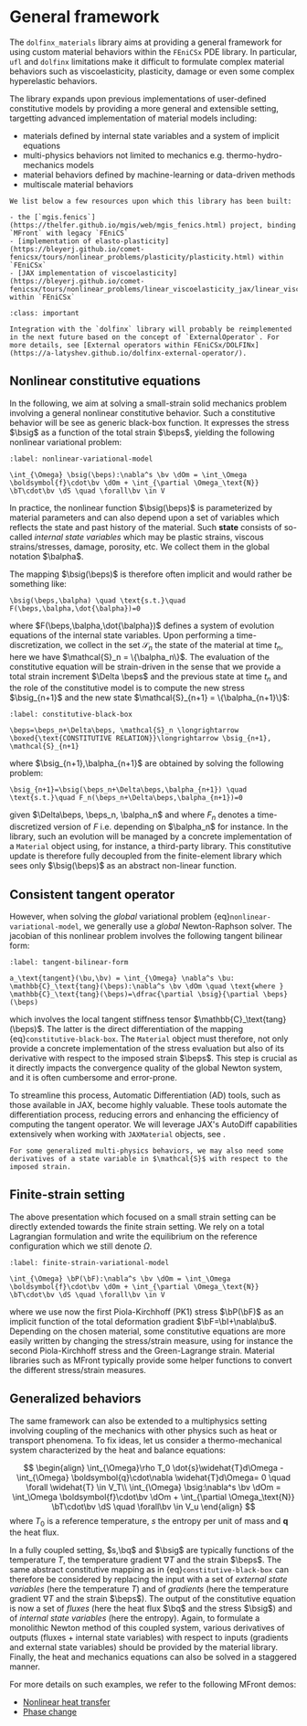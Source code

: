 # General framework

The `dolfinx_materials` library aims at providing a general framework for using custom material behaviors within the `FEniCSx` PDE library.
In particular, `ufl` and `dolfinx` limitations make it difficult to formulate complex material behaviors such as viscoelasticity, plasticity, damage or even some complex hyperelastic behaviors.

The library expands upon previous implementations of user-defined constitutive models by providing a more general and extensible setting, targetting advanced implementation of material models including:

- materials defined by internal state variables and a system of implicit equations
- multi-physics behaviors not limited to mechanics e.g. thermo-hydro-mechanics models
- material behaviors defined by machine-learning or data-driven methods
- multiscale material behaviors

```{seealso}
We list below a few resources upon which this library has been built:

- the [`mgis.fenics`](https://thelfer.github.io/mgis/web/mgis_fenics.html) project, binding `MFront` with legacy `FEniCS`
- [implementation of elasto-plasticity](https://bleyerj.github.io/comet-fenicsx/tours/nonlinear_problems/plasticity/plasticity.html) within `FEniCSx`
- [JAX implementation of viscoelasticity](https://bleyerj.github.io/comet-fenicsx/tours/nonlinear_problems/linear_viscoelasticity_jax/linear_viscoelasticity_jax.html) within `FEniCSx`

```

```{admonition} Future changes
:class: important

Integration with the `dolfinx` library will probably be reimplemented in the next future based on the concept of `ExternalOperator`. For more details, see [External operators within FEniCSx/DOLFINx](https://a-latyshev.github.io/dolfinx-external-operator/).
```

## Nonlinear constitutive equations
$\newcommand{\bsig}{\boldsymbol{\sigma}}
\newcommand{\beps}{\boldsymbol{\varepsilon}}
\newcommand{\balpha}{\boldsymbol{\alpha}}
\newcommand{\bepsv}{\boldsymbol{\varepsilon}^\text{v}}
\newcommand{\epsv}{\varepsilon^\text{v}}
\newcommand{\sigv}{\sigma^\text{v}}
\newcommand{\bu}{\boldsymbol{u}}
\newcommand{\bq}{\boldsymbol{q}}
\newcommand{\bv}{\boldsymbol{v}}
\newcommand{\bI}{\boldsymbol{I}}
\newcommand{\bF}{\boldsymbol{F}}
\newcommand{\bP}{\boldsymbol{P}}
\newcommand{\CC}{\mathbb{C}}
\newcommand{\bT}{\boldsymbol{T}}
\newcommand{\dOm}{\,\text{d}\Omega}
\newcommand{\dS}{\,\text{d}S}
\newcommand{\dt}{\,\text{d}t}
\newcommand{\Neumann}{{\partial \Omega_\text{N}}}
\newcommand{\Dirichlet}{{\partial \Omega_\text{D}}}$

In the following, we aim at solving a small-strain solid mechanics problem involving a general nonlinear constitutive behavior. Such a constitutive behavior will be see as generic black-box function. It expresses the stress $\bsig$ as a function of the total strain $\beps$, yielding the following nonlinear variational problem:

```{math}
:label: nonlinear-variational-model

\int_{\Omega} \bsig(\beps):\nabla^s \bv \dOm = \int_\Omega \boldsymbol{f}\cdot\bv \dOm + \int_{\partial \Omega_\text{N}} \bT\cdot\bv \dS \quad \forall\bv \in V
```

In practice, the nonlinear function $\bsig(\beps)$ is parameterized by material parameters and can also depend upon a set of variables which reflects the state and past history of the material. Such **state** consists of so-called *internal state variables* which may be plastic strains, viscous strains/stresses, damage, porosity, etc. We collect them in the global notation $\balpha$.

The mapping $\bsig(\beps)$ is therefore often implicit and would rather be something like:
```{math}
\bsig(\beps,\balpha) \quad \text{s.t.}\quad F(\beps,\balpha,\dot{\balpha})=0
```
where $F(\beps,\balpha,\dot{\balpha})$ defines a system of evolution equations of the internal state variables. Upon performing a time-discretization, we collect in the set $\mathcal{S}_n$ the state of the material at time $t_n$, here we have $\mathcal{S}_n = \{\balpha_n\}$. The evaluation of the constitutive equation will be strain-driven in the sense that we provide a total strain increment $\Delta \beps$ and the previous state at time $t_n$ and the role of the constitutive model is to compute the new stress $\bsig_{n+1}$ and the new state $\mathcal{S}_{n+1} = \{\balpha_{n+1}\}$:

```{math}
:label: constitutive-black-box

\beps=\beps_n+\Delta\beps, \mathcal{S}_n \longrightarrow \boxed{\text{CONSTITUTIVE RELATION}}\longrightarrow \bsig_{n+1}, \mathcal{S}_{n+1}
```
where $\bsig_{n+1},\balpha_{n+1}$ are obtained by solving the following problem:
```{math}
\bsig_{n+1}=\bsig(\beps_n+\Delta\beps,\balpha_{n+1}) \quad \text{s.t.}\quad F_n(\beps_n+\Delta\beps,\balpha_{n+1})=0
```
given $\Delta\beps, \beps_n, \balpha_n$ and where $F_n$ denotes a time-discretized version of $F$ i.e. depending on $\balpha_n$ for instance. In the library, such an evolution will be managed by a concrete implementation of a `Material` object using, for instance, a third-party library. This constitutive update is therefore fully decoupled from the finite-element library which sees only $\bsig(\beps)$ as an abstract non-linear function.


## Consistent tangent operator
However, when solving the *global* variational problem {eq}`nonlinear-variational-model`, we generally use a *global* Newton-Raphson solver. The jacobian of this nonlinear problem involves the following tangent bilinear form:

```{math}
:label: tangent-bilinear-form

a_\text{tangent}(\bu,\bv) = \int_{\Omega} \nabla^s \bu: \mathbb{C}_\text{tang}(\beps):\nabla^s \bv \dOm \quad \text{where } \mathbb{C}_\text{tang}(\beps)=\dfrac{\partial \bsig}{\partial \beps}(\beps)
```

which involves the local tangent stiffness tensor $\mathbb{C}_\text{tang}(\beps)$. The latter is the direct differentiation of the mapping {eq}`constitutive-black-box`. The `Material` object must therefore, not only provide a concrete implementation of the stress evaluation but also of its derivative with respect to the imposed strain $\beps$. This step is crucial as it directly impacts the convergence quality of the global Newton system, and it is often cumbersome and error-prone. 

To streamline this process, Automatic Differentiation (AD) tools, such as those available in JAX, become highly valuable. These tools automate the differentiation process, reducing errors and enhancing the efficiency of computing the tangent operator. We will leverage JAX's AutoDiff capabilities extensively when working with `JAXMaterial` objects, see [](jax.md).

```{note}
For some generalized multi-physics behaviors, we may also need some derivatives of a state variable in $\mathcal{S}$ with respect to the imposed strain.
```

## Finite-strain setting

The above presentation which focused on a small strain setting can be directly extended towards the finite strain setting. We rely on a total Lagrangian formulation and write the equilibrium on the reference configuration which we still denote $\Omega$.

```{math}
:label: finite-strain-variational-model

\int_{\Omega} \bP(\bF):\nabla^s \bv \dOm = \int_\Omega \boldsymbol{f}\cdot\bv \dOm + \int_{\partial \Omega_\text{N}} \bT\cdot\bv \dS \quad \forall\bv \in V
```

where we use now the first Piola-Kirchhoff (PK1) stress $\bP(\bF)$ as an implicit function of the total deformation gradient $\bF=\bI+\nabla\bu$. Depending on the chosen material, some constitutive equations are more easily written by changing the stress/strain measure, using for instance the second Piola-Kirchhoff stress and the Green-Lagrange strain. Material libraries such as MFront typically provide some helper functions to convert the different stress/strain measures.

## Generalized behaviors

The same framework can also be extended to a multiphysics setting involving coupling of the mechanics with other physics such as heat or transport phenomena. To fix ideas, let us consider a thermo-mechanical system characterized by the heat and balance equations:

$$
\begin{align}
\int_{\Omega}\rho T_0 \dot{s}\widehat{T}d\Omega - \int_{\Omega} \boldsymbol{q}\cdot\nabla \widehat{T}d\Omega= 0 \quad \forall \widehat{T} \in V_T\\
\int_{\Omega} \bsig:\nabla^s \bv \dOm = \int_\Omega \boldsymbol{f}\cdot\bv \dOm + \int_{\partial \Omega_\text{N}} \bT\cdot\bv \dS \quad \forall\bv \in V_u
\end{align}
$$
where $T_0$ is a reference temperature, $s$ the entropy per unit of mass and $\boldsymbol{q}$ the heat flux.

In a fully coupled setting, $s,\bq$ and $\bsig$ are typically functions of the temperature $T$, the temperature gradient $\nabla T$ and the strain $\beps$. The same abstract constitutive mapping as in {eq}`constitutive-black-box` can therefore be considered by replacing the input with a set of *external state variables* (here the temperature $T$) and of *gradients* (here the temperature gradient $\nabla T$ and the strain $\beps$). The output of the constitutive equation is now a set of *fluxes* (here the heat flux $\bq$ and the stress $\bsig$) and of *internal state variables* (here the entropy). Again, to formulate a monolithic Newton method of this coupled system, various derivatives of outputs (fluxes + internal state variables) with respect to inputs (gradients and external state variables) should be provided by the material library. Finally, the heat and mechanics equations can also be solved in a staggered manner.

For more details on such examples, we refer to the following MFront demos:
- [Nonlinear heat transfer](/demos/mfront/heat_transfer/nonlinear_heat_transfer.ipynb)
- [Phase change](/demos/mfront/heat_transfer/phase_change.ipynb)